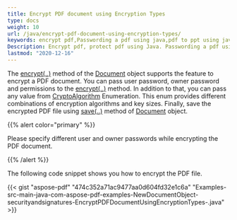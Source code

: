 ```yaml
---
title: Encrypt PDF document using Encryption Types
type: docs
weight: 10
url: /java/encrypt-pdf-document-using-encryption-types/
keywords: encrypt pdf,Passwording a pdf using java,pdf to ppt using java,protect pdf
Description: Encrypt pdf, protect pdf using Java. Passwording a pdf using Java converter.
lastmod: "2020-12-16"
---
```


The [encrypt(..)](https://apireference.aspose.com/java/pdf/com.aspose.pdf/Document#encrypt-java.lang.String-java.lang.String-int-int-) method of the [Document](https://apireference.aspose.com/java/pdf/com.aspose.pdf/Document) object supports the feature to encrypt a PDF document. You can pass user password, owner password and permissions to the [encrypt(..)](https://apireference.aspose.com/java/pdf/com.aspose.pdf/Document#encrypt-java.lang.String-java.lang.String-int-int-) method. In addition to that, you can pass any value from [CryptoAlgorithm](https://apireference.aspose.com/java/pdf/com.aspose.pdf/CryptoAlgorithm) Enumeration. This enum provides different combinations of encryption algorithms and key sizes. Finally, save the encrypted PDF file using [save(..)](https://apireference.aspose.com/java/pdf/com.aspose.pdf/Document#save--) method of [Document](https://apireference.aspose.com/java/pdf/com.aspose.pdf/Document) object.

{{% alert color="primary" %}}

Please specify different user and owner passwords while encrypting the PDF document.

{{% /alert %}}

The following code snippet shows you how to encrypt the PDF file.

{{< gist "aspose-pdf" "474c352a71ac9477aa0d604fd32e1c6a" "Examples-src-main-java-com-aspose-pdf-examples-NewDocumentObject-securityandsignatures-EncryptPDFDocumentUsingEncryptionTypes-.java" >}}
